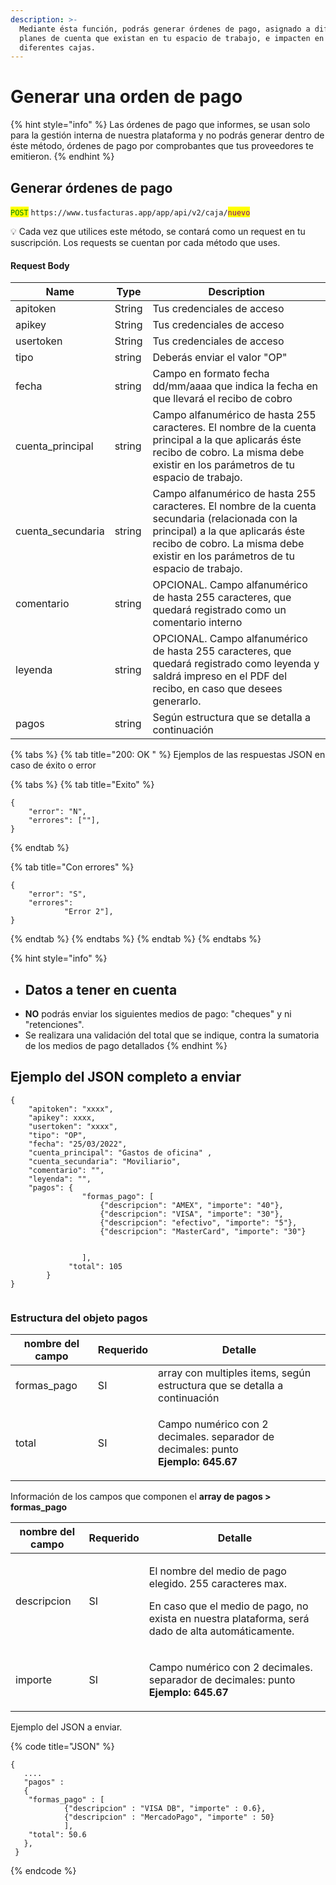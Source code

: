 ```yaml
---
description: >-
  Mediante ésta función, podrás generar órdenes de pago, asignado a diferentes
  planes de cuenta que existan en tu espacio de trabajo, e impacten en las
  diferentes cajas.
---
```


# Generar una orden de pago

{% hint style="info" %}
Las órdenes de pago que informes, se usan solo para la gestión interna de nuestra plataforma y no podrás generar dentro de éste método, órdenes de pago por comprobantes que tus proveedores te emitieron.
{% endhint %}

## Generar órdenes de pago&#x20;

<mark style="color:green;">`POST`</mark> `https://www.tusfacturas.app/app/api/v2/caja/`<mark style="color:purple;">`nuevo`</mark>

💡 Cada vez que utilices este método, se contará como un request en tu suscripción. Los requests se cuentan por cada método que uses.



#### Request Body

| Name               | Type   | Description                                                                                                                                                                                                               |
| ------------------ | ------ | ------------------------------------------------------------------------------------------------------------------------------------------------------------------------------------------------------------------------- |
| apitoken           | String | Tus credenciales de acceso                                                                                                                                                                                                |
| apikey             | String | Tus credenciales de acceso                                                                                                                                                                                                |
| usertoken          | String | Tus credenciales de acceso                                                                                                                                                                                                |
| tipo               | string | Deberás enviar el valor "OP"                                                                                                                                                                                              |
| fecha              | string | Campo en formato fecha dd/mm/aaaa que indica la fecha en que llevará el recibo de cobro                                                                                                                                   |
| cuenta\_principal  | string | Campo alfanumérico de hasta 255 caracteres. El nombre de la cuenta principal a la que aplicarás éste recibo de cobro. La misma debe existir en los parámetros de tu espacio de trabajo.                                   |
| cuenta\_secundaria | string | Campo alfanumérico de hasta 255 caracteres. El nombre de la cuenta secundaria (relacionada con la principal) a la que aplicarás éste recibo de cobro. La misma debe existir en los parámetros de tu espacio de trabajo.   |
| comentario         | string | OPCIONAL. Campo alfanumérico de hasta 255 caracteres, que quedará registrado como un comentario interno                                                                                                                   |
| leyenda            | string | OPCIONAL. Campo alfanumérico de hasta 255 caracteres, que quedará registrado como leyenda y saldrá impreso en el PDF del recibo, en caso que desees generarlo.                                                            |
| pagos              | string | Según estructura que se detalla a continuación                                                                                                                                                                            |

{% tabs %}
{% tab title="200: OK " %}
Ejemplos de las respuestas JSON en caso de éxito o error

{% tabs %}
{% tab title="Exito" %}
```
{
	"error": "N",
	"errores": [""],
}
```
{% endtab %}

{% tab title="Con errores" %}
```
{
	"error": "S",
	"errores": 
			"Error 2"],
}
```
{% endtab %}
{% endtabs %}
{% endtab %}
{% endtabs %}

{% hint style="info" %}
* ## Datos a tener en cuenta
* **NO** podrás enviar los siguientes medios de pago: "cheques" y ni "retenciones".
* Se realizara una validación del total que se indique, contra la sumatoria de los medios de pago detallados
{% endhint %}

## Ejemplo del JSON completo a enviar

```
{
	"apitoken": "xxxx",
	"apikey": xxxx,
	"usertoken": "xxxx", 
	"tipo": "OP",
	"fecha": "25/03/2022",
	"cuenta_principal": "Gastos de oficina" ,
	"cuenta_secundaria": "Moviliario",
	"comentario": "",
	"leyenda": "",
	"pagos": { 			
				"formas_pago": [
					{"descripcion": "AMEX", "importe": "40"},
				  	{"descripcion": "VISA", "importe": "30"},
					{"descripcion": "efectivo", "importe": "5"},
					{"descripcion": "MasterCard", "importe": "30"}
					
					
				],
			 "total": 105
		} 
}
 
```

### Estructura del objeto pagos

| nombre del campo | Requerido | Detalle                                                                                                  |
| ---------------- | --------- | -------------------------------------------------------------------------------------------------------- |
| formas\_pago     | SI        | array con multiples items, según estructura que se detalla a continuación                                |
| total            | SI        | <p>Campo numérico con 2 decimales. separador de decimales: punto<br><strong>Ejemplo: 645.67</strong></p> |

Información de los campos que componen el **array de pagos > formas\_pago**

| nombre del campo | Requerido | Detalle                                                                                                                                                                 |
| ---------------- | --------- | ----------------------------------------------------------------------------------------------------------------------------------------------------------------------- |
| descripcion      | SI        | <p>El nombre del medio de pago elegido. 255 caracteres max.</p><p>En caso que el medio de pago, no exista en nuestra plataforma, será dado de alta automáticamente.</p> |
| importe          | SI        | <p>Campo numérico con 2 decimales. separador de decimales: punto<br><strong>Ejemplo: 645.67</strong></p>                                                                |

Ejemplo del JSON a enviar.

{% code title="JSON" %}
```
{
   .... 
   "pagos" : 
   {
	"formas_pago" : [ 
			{"descripcion" : "VISA DB", "importe" : 0.6},
			{"descripcion" : "MercadoPago", "importe" : 50}
			], 
	"total": 50.6
   }, 
 }
```
{% endcode %}
